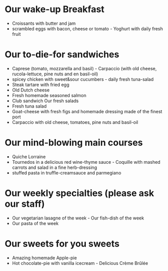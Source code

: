 # Our wake-up Breakfast
- Croissants with butter and jam
- scrambled eggs with bacon, cheese or tomato - Yoghurt with daily fresh fruit

# Our to-die-for sandwiches
- Caprese (tomato, mozzarella and basil) - Carpaccio
(with old cheese, rucola-lettuce, pine nuts and
en basil-oil)
- spicey chicken with sweet&sour cucumbers - daily fresh tuna-salad
- Steak tartare with fried egg
- Old Dutch cheese
- Fresh homemade seasoned salmon
- Club sandwich
Our fresh salads
- Fresh tuna salad
- Goat-cheese with fresh figs and homemade dressing made of the finest port
- Carpaccio with old cheese, tomatoes, pine nuts
and basil-oil 


# Our mind-blowing main courses
- Quiche Lorraine
- Tournedos in a delicious red wine-thyme sauce - Coquille with mashed carrots and salad in a fine herb-dressing
- stuffed pasta in truffle-creamsauce and parmegiano

# Our weekly specialties (please ask our staff)
- Our vegetarian lasagne of the week - Our fish-dish of the week
- Our pasta of the week

# Our sweets for you sweets
- Amazing homemade Apple-pie
- Hot chocolate-pie with vanilla icecream - Delicious Crème Brûlée
 
